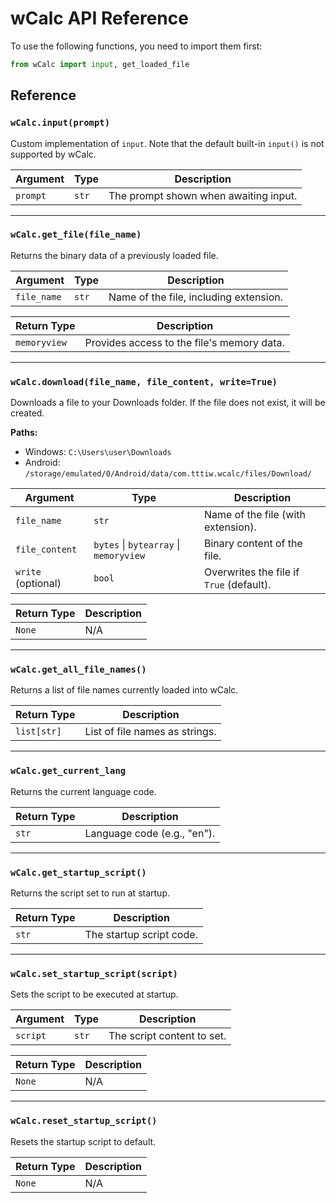 # wCalc API Reference

To use the following functions, you need to import them first:

```python
from wCalc import input, get_loaded_file
```

## Reference

### `wCalc.input(prompt)`

Custom implementation of `input`. Note that the default built-in `input()` is not supported by wCalc.

| Argument | Type  | Description                           |
| -------- | ----- | ------------------------------------- |
| `prompt` | `str` | The prompt shown when awaiting input. |

---

### `wCalc.get_file(file_name)`

Returns the binary data of a previously loaded file.

| Argument    | Type  | Description                            |
| ----------- | ----- | -------------------------------------- |
| `file_name` | `str` | Name of the file, including extension. |

| Return Type  | Description                                |
| ------------ | ------------------------------------------ |
| `memoryview` | Provides access to the file's memory data. |

---

### `wCalc.download(file_name, file_content, write=True)`

Downloads a file to your Downloads folder. If the file does not exist, it will be created.

**Paths:**

- Windows: `C:\Users\user\Downloads`
- Android: `/storage/emulated/0/Android/data/com.tttiw.wcalc/files/Download/`

| Argument           | Type                                   | Description                              |
| ------------------ | -------------------------------------- | ---------------------------------------- |
| `file_name`        | `str`                                  | Name of the file (with extension).       |
| `file_content`     | `bytes` \| `bytearray` \| `memoryview` | Binary content of the file.              |
| `write` (optional) | `bool`                                 | Overwrites the file if `True` (default). |

| Return Type | Description |
| ----------- | ----------- |
| `None`      | N/A         |

---

### `wCalc.get_all_file_names()`

Returns a list of file names currently loaded into wCalc.

| Return Type | Description                    |
| ----------- | ------------------------------ |
| `list[str]` | List of file names as strings. |

---

### `wCalc.get_current_lang`

Returns the current language code.

| Return Type | Description                 |
| ----------- | --------------------------- |
| `str`       | Language code (e.g., "en"). |

---

### `wCalc.get_startup_script()`

Returns the script set to run at startup.

| Return Type | Description              |
| ----------- | ------------------------ |
| `str`       | The startup script code. |

---

### `wCalc.set_startup_script(script)`

Sets the script to be executed at startup.

| Argument | Type  | Description                |
| -------- | ----- | -------------------------- |
| `script` | `str` | The script content to set. |

| Return Type | Description |
| ----------- | ----------- |
| `None`      | N/A         |

---

### `wCalc.reset_startup_script()`

Resets the startup script to default.

| Return Type | Description |
| ----------- | ----------- |
| `None`      | N/A         |
